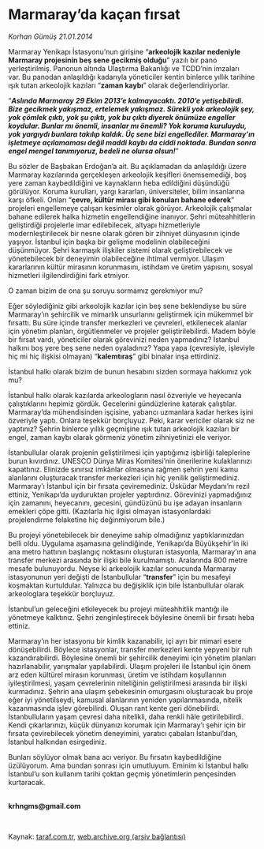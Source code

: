 # Marmaray’da kaçan fırsat

*Korhan Gümüş 21.01.2014*

<div class="yazi"><p>Marmaray Yenikapı İstasyonu’nun girişine “<b>arkeolojik kazılar nedeniyle Marmaray projesinin beş sene gecikmiş olduğu</b>” yazılı bir pano yerleştirilmiş. Panonun altında Ulaştırma Bakanlığı ve TCDD’nin imzaları var. Bu panodan anlaşıldığı kadarıyla yöneticiler kentin binlerce yıllık tarihine ışık tutan arkeolojik kazıları “<b>zaman kaybı</b>” olarak değerlendiriyorlar.</p>
<p>“<b><i>Aslında Marmaray 29 Ekim 2013’e kalmayacaktı. 2010’e yetişebilirdi. Bize gecikmek yakışmaz, ertelemek yakışmaz. Sürekli yok arkeolojik şey, yok çömlek çıktı, yok şu çıktı, yok bu çıktı diyerek önümüze engeller koydular. Bunlar mı önemli, insanlar mı önemli? Yok koruma kuruluydu, yok yargıydı bunlara takılıp kaldık. Üç sene bizi engellediler. Marmaray’ın işletmeye açılamaması değil maddi kaybı da ciddi noktada. Bundan sonra engel mengel tanımıyoruz, bedeli ne olursa olsun!</i></b>”</p>
<p>Bu sözler de Başbakan Erdoğan’a ait. Bu açıklamadan da anlaşıldığı üzere Marmaray kazılarında gerçekleşen arkeolojik keşifleri önemsemediği, boş yere zaman kaybedildiğini ve kaynakların heba edildiğini düşündüğü görülüyor. Koruma kurulları, yargı kararları, üniversiteler, bilim insanlarına karşı öfkeli. Onları “<b>çevre, kültür mirası gibi konuları bahane ederek</b>” projeleri engellemeye çalışan kesimler olarak görüyor. Arkeolojik çalışmalar bahane edilerek halka hizmetin engellendiğine inanıyor. Şehri müteahhitlerin geliştirdiği projelerle imar edilebilecek, altyapı hizmetleriyle modernleştirilecek bir nesne olarak gören bir zihniyet dünyasının içinde yaşıyor. İstanbul için başka bir gelişme modelinin olabileceğini düşünmüyor. Şehri karmaşık ilişkiler sistemi olarak geliştirebilecek ve yönetebilecek bir deneyimin olabileceğine ihtimal vermiyor. Ulaşım kararlarının kültür mirasının korunmasını, istihdam ve üretim yapısını, sosyal hizmetleri ilgilendirdiğini fark etmiyor.</p>
<p>O zaman bizim de ona şu soruyu sormamız gerekmiyor mu?</p>
<p>Eğer söylediğiniz gibi arkeolojik kazılar için beş sene beklendiyse bu süre Marmaray’ın şehircilik ve mimarlık unsurlarını geliştirmek için mükemmel bir fırsattı. Bu süre içinde transfer merkezleri ve çevreleri, etkilenecek alanlar için yönetim planları, örgütlenmeler ve projeler geliştirilebilirdi. Madem böyle bir fırsat vardı, yöneticiler olarak görevinizi neden yapmadınız? İstanbul halkını boş yere beş sene neden oyaladınız? Yapa yapa (çevresiyle, işleviyle hiç mi hiç ilişkisi olmayan) “<b>kalemtıraş</b>” gibi binalar inşa ettirdiniz. </p>
<p>İstanbul halkı olarak bizim de bunun hesabını sizden sormaya hakkımız yok mu?</p>
<p>İstanbul halkı olarak kazılarda arkeologların nasıl özveriyle ve heyecanla çalıştıklarını hepimiz gördük. Gecelerini gündüzlerine katarak çalıştılar. Marmaray’da mühendisinden işçisine, yabancı uzmanlara kadar herkes işini özveriyle yaptı. Onlara teşekkür borçluyuz. Peki, karar vericiler olarak siz ne yaptınız? Şehrin binlerce yıllık geçmişine ışık tutan arkeolojik kazıları bir engel, zaman kaybı olarak görmeniz yönetim zihniyetinizi ele veriyor.</p>
<p>İstanbullular olarak projenin geliştirilmesi için yaptığımız işbirliği taleplerine burun kıvırdınız. UNESCO Dünya Miras Komitesi’nin önerilerine kulaklarınızı kapattınız. Elinizde sınırsız imkânlar olmasına rağmen şehrin yeni kamu alanlarını oluşturacak transfer merkezleri için hiç yenilik geliştirmediniz. Marmaray’ı İstanbul için bir fırsata çeviremediniz. Üsküdar Meydanı’nı rezil ettiniz, Yenikapı’da uyduruktan projeler yaptırdınız. Görevinizi yapmadığınız için zamanını, heyecanını, gecesini, gündüzünü bu işe adayan insanların emekleri çöpe gitti. (Kazılarla hiç ilgisi olmayan istasyonlardaki projelendirme felaketine hiç değinmiyorum bile.)</p>
<p>Bu projeyi yönetebilecek bir deneyime sahip olmadığınız yaptıklarınızdan belli oldu. Uygulama aşamasına gelindiğinde, Yenikapı’da Büyükşehir’in iki ana metro hattının başlangıç noktasını oluşturan istasyonla, Marmaray’ın ana transfer merkezi arasında bir ilişki bile kurulmamıştı. Aralarında 800 metre mesafe bulunuyordu. Neyse ki arkeolojik kazılar sonucunda Marmaray istasyonunun yeri değişti de İstanbullular “<b>transfer</b>” için bu mesafeyi koşmaktan kurtuldular. Yalnızca bu değişiklik için bile İstanbullular olarak arkeologlara teşekkür borçluyuz.</p>
<p>İstanbul’un geleceğini etkileyecek bu projeyi müteahhitlik mantığı ile yönetmeye kalktınız. Şehri zenginleştirecek böylesine önemli bir fırsatı heba ettiniz. </p>
<p>Marmaray’ın her istasyonu bir kimlik kazanabilir, içi ayrı bir mimari esere dönüşebilirdi. Böylece istasyonlar, transfer merkezleri kente yepyeni bir ruh kazandırabilirdi. Böylesine önemli bir şehircilik deneyimi için yönetim planları hazırlanabilir, yarışmalar yapılabilirdi. Ulaşım projeleri ile İstanbul için önem arz eden kültürel mirasın korunması, üretim ve istihdam koşullarının iyileştirilmesi, yaşam çevrelerinin niteliğinin geliştirilmesi arasında bir ilişki kurmadınız. Şehrin ana ulaşım şebekesinin omurgasını oluşturacak bu proje eğer iyi yönetilseydi, kamusal alanlarının yeniden yapılanmasında, nitelik kazanmasında işlev görebilirdi. Oluşan rant kente geri dönebilirdi. İstanbulluların yaşam çevresi daha nitelikli, daha renkli hâle getirilebilirdi. Kendi çıkarlarınızı, küçük dünyanızı korumak için Marmaray’ı şehir için bir fırsata çevirebilecek yönetim deneyimini, yaratıcı çabaları İstanbul’dan, İstanbul halkından esirgediniz.</p>
<p>Bunları söylüyor olmak bana acı veriyor. Bu fırsatın kaybedildiğine üzülüyorum. Ama bundan sonrası için umutluyum. Eminim ki İstanbul halkı İstanbul’u son kullanım tarihi çoktan geçmiş yönetimlerin pençesinden kurtaracak.</p><b>
<p><br/>krhngms@gmail.com</p></b> 
</div>

Kaynak: [taraf.com.tr](http://www.taraf.com.tr:80/korhan-gumus/makale-marmaray-da-kacan-firsat.htm), [web.archive.org (arşiv bağlantısı)](http://web.archive.org/web/20140124193233/http://www.taraf.com.tr:80/korhan-gumus/makale-marmaray-da-kacan-firsat.htm)
